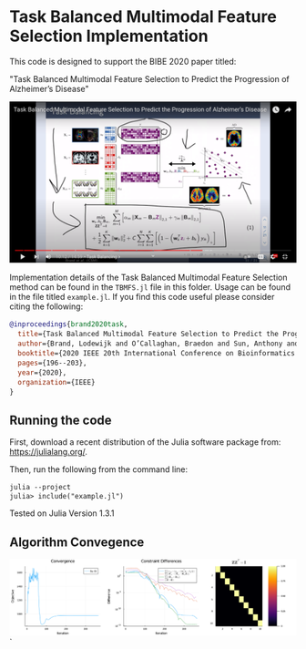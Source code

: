 # Task Balanced Multimodal Feature Selection Implementation

This code is designed to support the BIBE 2020 paper titled: 

"Task Balanced Multimodal Feature Selection to Predict the Progression of
Alzheimer’s Disease"

[![Task Balanced Multimodal Feature Selection to Predict the Progression of Alzheimer's Disease](/images/tbmfs-thumbnail.png)](https://www.youtube.com/watch?v=i5qpEho8KNw)

Implementation details of the Task Balanced Multimodal Feature Selection
method can be found in the `TBMFS.jl` file in this folder. Usage can be found
in the file titled `example.jl`. If you find this code useful please consider
citing the following:

```bibtex
@inproceedings{brand2020task,
  title={Task Balanced Multimodal Feature Selection to Predict the Progression of Alzheimer’s Disease},
  author={Brand, Lodewijk and O’Callaghan, Braedon and Sun, Anthony and Wang, Hua},
  booktitle={2020 IEEE 20th International Conference on Bioinformatics and Bioengineering (BIBE)},
  pages={196--203},
  year={2020},
  organization={IEEE}
}
```

## Running the code

First, download a recent distribution of the Julia software package from:
https://julialang.org/. 

Then, run the following from the command line:
```
julia --project
julia> include("example.jl") 
```

Tested on Julia Version 1.3.1

## Algorithm Convegence

![TBMFS Convergence](/images/convergence.png)`
